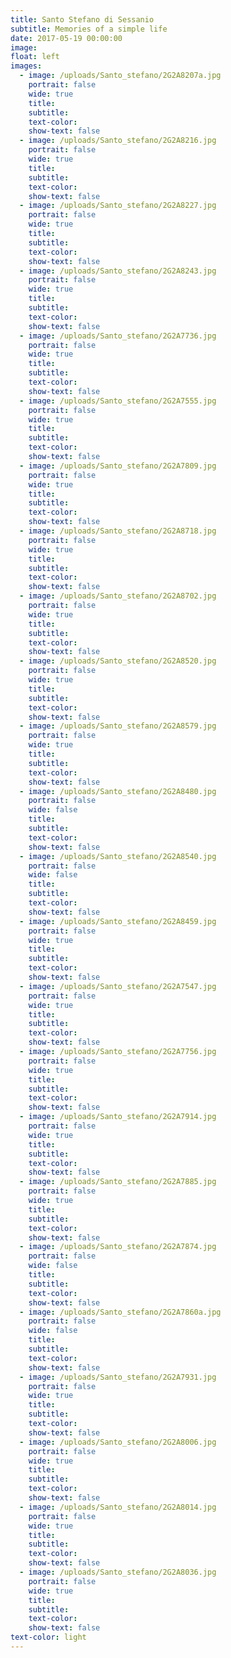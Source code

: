 ```yaml
---
title: Santo Stefano di Sessanio
subtitle: Memories of a simple life
date: 2017-05-19 00:00:00
image:
float: left
images:
  - image: /uploads/Santo_stefano/2G2A8207a.jpg
    portrait: false
    wide: true
    title:
    subtitle:
    text-color:
    show-text: false
  - image: /uploads/Santo_stefano/2G2A8216.jpg
    portrait: false
    wide: true
    title:
    subtitle:
    text-color:
    show-text: false
  - image: /uploads/Santo_stefano/2G2A8227.jpg
    portrait: false
    wide: true
    title:
    subtitle:
    text-color:
    show-text: false
  - image: /uploads/Santo_stefano/2G2A8243.jpg
    portrait: false
    wide: true
    title:
    subtitle:
    text-color:
    show-text: false
  - image: /uploads/Santo_stefano/2G2A7736.jpg
    portrait: false
    wide: true
    title:
    subtitle:
    text-color:
    show-text: false
  - image: /uploads/Santo_stefano/2G2A7555.jpg
    portrait: false
    wide: true
    title:
    subtitle:
    text-color:
    show-text: false
  - image: /uploads/Santo_stefano/2G2A7809.jpg
    portrait: false
    wide: true
    title:
    subtitle:
    text-color:
    show-text: false
  - image: /uploads/Santo_stefano/2G2A8718.jpg
    portrait: false
    wide: true
    title:
    subtitle:
    text-color:
    show-text: false
  - image: /uploads/Santo_stefano/2G2A8702.jpg
    portrait: false
    wide: true
    title:
    subtitle:
    text-color:
    show-text: false
  - image: /uploads/Santo_stefano/2G2A8520.jpg
    portrait: false
    wide: true
    title:
    subtitle:
    text-color:
    show-text: false
  - image: /uploads/Santo_stefano/2G2A8579.jpg
    portrait: false
    wide: true
    title:
    subtitle:
    text-color:
    show-text: false
  - image: /uploads/Santo_stefano/2G2A8480.jpg
    portrait: false
    wide: false
    title:
    subtitle:
    text-color:
    show-text: false
  - image: /uploads/Santo_stefano/2G2A8540.jpg
    portrait: false
    wide: false
    title:
    subtitle:
    text-color:
    show-text: false
  - image: /uploads/Santo_stefano/2G2A8459.jpg
    portrait: false
    wide: true
    title:
    subtitle:
    text-color:
    show-text: false
  - image: /uploads/Santo_stefano/2G2A7547.jpg
    portrait: false
    wide: true
    title:
    subtitle:
    text-color:
    show-text: false
  - image: /uploads/Santo_stefano/2G2A7756.jpg
    portrait: false
    wide: true
    title:
    subtitle:
    text-color:
    show-text: false
  - image: /uploads/Santo_stefano/2G2A7914.jpg
    portrait: false
    wide: true
    title:
    subtitle:
    text-color:
    show-text: false
  - image: /uploads/Santo_stefano/2G2A7885.jpg
    portrait: false
    wide: true
    title:
    subtitle:
    text-color:
    show-text: false
  - image: /uploads/Santo_stefano/2G2A7874.jpg
    portrait: false
    wide: false
    title:
    subtitle:
    text-color:
    show-text: false
  - image: /uploads/Santo_stefano/2G2A7860a.jpg
    portrait: false
    wide: false
    title:
    subtitle:
    text-color:
    show-text: false
  - image: /uploads/Santo_stefano/2G2A7931.jpg
    portrait: false
    wide: true
    title:
    subtitle:
    text-color:
    show-text: false
  - image: /uploads/Santo_stefano/2G2A8006.jpg
    portrait: false
    wide: true
    title:
    subtitle:
    text-color:
    show-text: false
  - image: /uploads/Santo_stefano/2G2A8014.jpg
    portrait: false
    wide: true
    title:
    subtitle:
    text-color:
    show-text: false
  - image: /uploads/Santo_stefano/2G2A8036.jpg
    portrait: false
    wide: true
    title:
    subtitle:
    text-color:
    show-text: false
text-color: light
---
```


